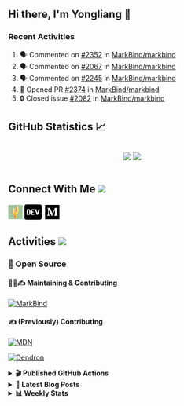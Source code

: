 ## Hi there, I'm Yongliang 👋

### Recent Activities

<!--START_SECTION:activity-->
1. 🗣 Commented on [#2352](https://github.com/MarkBind/markbind/issues/2352#issuecomment-1783741936) in [MarkBind/markbind](https://github.com/MarkBind/markbind)
2. 🗣 Commented on [#2067](https://github.com/MarkBind/markbind/issues/2067#issuecomment-1774886334) in [MarkBind/markbind](https://github.com/MarkBind/markbind)
3. 🗣 Commented on [#2245](https://github.com/MarkBind/markbind/issues/2245#issuecomment-1774870774) in [MarkBind/markbind](https://github.com/MarkBind/markbind)
4. 💪 Opened PR [#2374](https://github.com/MarkBind/markbind/pull/2374) in [MarkBind/markbind](https://github.com/MarkBind/markbind)
5. 🔒 Closed issue [#2082](https://github.com/MarkBind/markbind/issues/2082) in [MarkBind/markbind](https://github.com/MarkBind/markbind)
<!--END_SECTION:activity-->

## GitHub Statistics :chart_with_upwards_trend:
<div align="center">
<div style="display: flex; align-items: center; justify-content: center;">

[![](https://github-readme-stats-tlylt.vercel.app/api?username=tlylt&show_icons=true&theme=tokyonight&hide_border=true&locale=en)](https://github.com/tlylt)
[![](https://github-readme-streak-stats.herokuapp.com/?user=tlylt&theme=tokyonight&hide_border=true)](https://github.com/tlylt)
</div>
</div>

## Connect With Me <img src="https://media.giphy.com/media/2wh5K5yE3ulp3xgYcG/giphy-downsized.gif" width="30">

<a href="https://www.yongliangliu.com/" target="_blank"><img align="center" src="static/site-icon.png" alt="yongliangliu.com" height="29" width="29" /></a>
<a href="https://dev.to/tlylt" target="_blank"><img align="center" src="static/dev-badge.svg" alt="dev.to/tlylt" height="35" width="35" /></a>
<a href="https://tlylt.medium.com" target="_blank"><img align="center" src="static/medium.png" alt="tlylt.medium.com" height="35" width="35" /></a>

## Activities <img src="https://media.giphy.com/media/WUlplcMpOCEmTGBtBW/giphy.gif" width="30">

### 🔭 Open Source

#### 👷‍♂️✍️ Maintaining & Contributing
[![MarkBind](https://github-readme-stats-tlylt.vercel.app/api/pin/?username=markbind&repo=markbind)](https://github.com/MarkBind/markbind)

#### ✍️ (Previously) Contributing
[![MDN](https://github-readme-stats-tlylt.vercel.app/api/pin/?username=mdn&repo=content)](https://github.com/mdn/content/issues?q=is%3Aopen+involves%3A%40me+sort%3Aupdated-desc)

[![Dendron](https://github-readme-stats-tlylt.vercel.app/api/pin/?username=dendronhq&repo=dendron)](https://github.com/dendronhq/dendron/issues?q=is%3Aopen+involves%3A%40me+sort%3Aupdated-desc)

<details>
<summary> <b>🎬 Published GitHub Actions </b> </summary>

[![install-graphviz](https://github-readme-stats-tlylt.vercel.app/api/pin/?username=tlylt&repo=install-graphviz)](https://github.com/tlylt/install-graphviz)

[![reposense-action](https://github-readme-stats-tlylt.vercel.app/api/pin/?username=tlylt&repo=reposense-action)](https://github.com/tlylt/reposense-action)

[![markbin-action](https://github-readme-stats-tlylt.vercel.app/api/pin/?username=markbind&repo=markbind-action)](https://github.com/MarkBind/markbind-action)

</details>

<details>
<summary> <b>📕 Latest Blog Posts</b> </summary>

<!-- BLOG-POST-LIST:START -->
- [End of Year 3 Sem 2](https://yongliangliu.com/blog/end-of-year-3-sem-2)
- [Deploy a ChatGPT API Server in no time](https://yongliangliu.com/blog/chatgpt-nextjs-server)
- [Creating a regex-based Markdown parser in TypeScript](https://yongliangliu.com/blog/rmark)
- [Create VSCode Snippets for Markdown Blog Workflows](https://yongliangliu.com/blog/vscode-snippets)
- [Brag Doc 2023](https://yongliangliu.com/blog/brag-doc-2023)
<!-- BLOG-POST-LIST:END -->

</details>

<details>
<summary> <b>📊 Weekly Stats</b> </summary>

<!--START_SECTION:waka-->
![Code Time](http://img.shields.io/badge/Code%20Time-1%2C154%20hrs%2020%20mins-blue)

**🐱 My GitHub Data** 

> 📦 664.5 kB Used in GitHub's Storage 
 > 
> 🏆 1,611 Contributions in the Year 2023
 > 
> 🚫 Not Opted to Hire
 > 
> 📜 174 Public Repositories 
 > 
> 🔑 40 Private Repositories 
 > 
**I'm an Early 🐤** 

```text
🌞 Morning                3918 commits        ███████░░░░░░░░░░░░░░░░░░   29.26 % 
🌆 Daytime                3589 commits        ███████░░░░░░░░░░░░░░░░░░   26.80 % 
🌃 Evening                5004 commits        █████████░░░░░░░░░░░░░░░░   37.37 % 
🌙 Night                  880 commits         ██░░░░░░░░░░░░░░░░░░░░░░░   06.57 % 
```
📅 **I'm Most Productive on Wednesday** 

```text
Monday                   1754 commits        ███░░░░░░░░░░░░░░░░░░░░░░   13.10 % 
Tuesday                  1908 commits        ████░░░░░░░░░░░░░░░░░░░░░   14.25 % 
Wednesday                2153 commits        ████░░░░░░░░░░░░░░░░░░░░░   16.08 % 
Thursday                 1674 commits        ███░░░░░░░░░░░░░░░░░░░░░░   12.50 % 
Friday                   1743 commits        ███░░░░░░░░░░░░░░░░░░░░░░   13.02 % 
Saturday                 2060 commits        ████░░░░░░░░░░░░░░░░░░░░░   15.38 % 
Sunday                   2099 commits        ████░░░░░░░░░░░░░░░░░░░░░   15.67 % 
```


📊 **This Week I Spent My Time On** 

```text
🕑︎ Time Zone: Asia/Singapore

💬 Programming Languages: 
Markdown                 0 secs              █████████████████████████   100.00 % 
```


 Last Updated on 02/11/2023 00:45:17 UTC
<!--END_SECTION:waka-->

</details>

